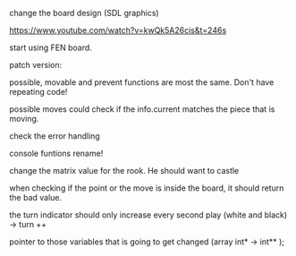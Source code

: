 
change the board design (SDL graphics)

https://www.youtube.com/watch?v=kwQk5A26cis&t=246s


start using FEN board.



patch version:

possible, movable and prevent functions are most the same. Don't have repeating code!

possible moves could check if the info.current matches the piece that is moving.

check the error handling



console funtions rename!


change the matrix value for the rook. He should want to castle


when checking if the point or the move is inside the board, it should return the bad value.


the turn indicator should only increase every second play (white and black) -> turn ++


pointer to those variables that is going to get changed (array int* -> int** );
